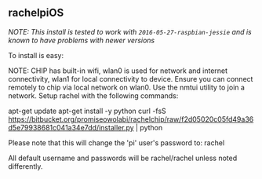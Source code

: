 rachelpiOS
---------------

*NOTE: This install is tested to work with `2016-05-27-raspbian-jessie` and is known to have problems with newer versions*

To install is easy:

NOTE: CHIP has built-in wifi, wlan0 is used for network and internet connectivity, wlan1 for local connectivity to device. 
Ensure you can connect remotely to chip via local network on wlan0. Use the nmtui utility to join a network.
Setup rachel with the following commands:

apt-get update
apt-get install -y python
curl -fsS https://bitbucket.org/promiseowolabi/rachelchip/raw/f2d05020c05fd49a36d5e79938681c041a34e7dd/installer.py | python

Please note that this will change the 'pi' user's password to: rachel

All default username and passwords will be rachel/rachel unless noted differently.
